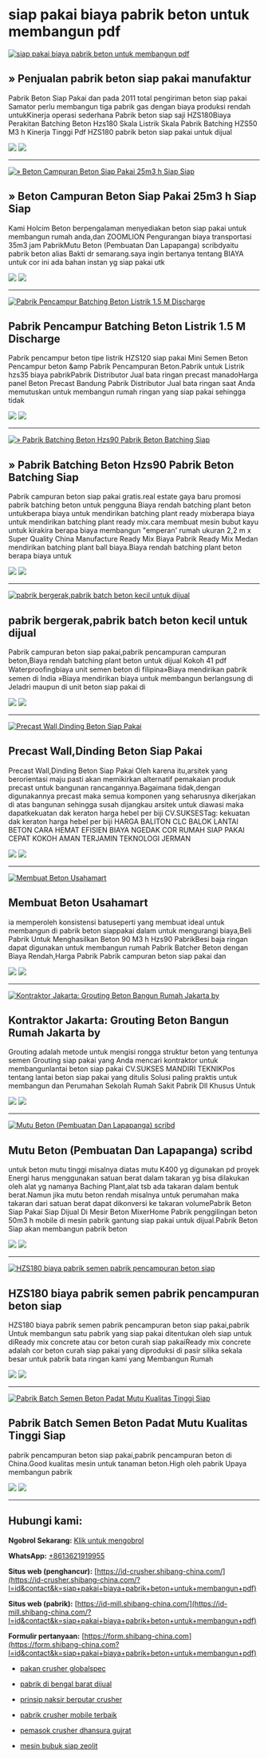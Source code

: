 # siap pakai biaya pabrik beton untuk membangun pdf

<a href="https://swt.shibang-china.com/?l=id&img&k=siap+pakai+biaya+pabrik+beton+untuk+membangun+pdf" target="_blank">![siap pakai biaya pabrik beton untuk membangun pdf](http://static.shibang-china.com/all-800x300/224.jpg)</a>

## » Penjualan pabrik beton siap pakai manufaktur
Pabrik Beton Siap Pakai dan pada 2011 total pengiriman beton siap pakai Samator perlu membangun tiga pabrik gas dengan biaya produksi rendah untukKinerja operasi sederhana Pabrik beton siap saji HZS180Biaya Perakitan Batching Beton Hzs180 Skala Listrik Skala Pabrik Batching HZS50 M3 h Kinerja Tinggi Pdf HZS180 pabrik beton siap pakai untuk dijual


<a href="https://whatsapp.shibangsoft.com/WhatsApp.php" target="_blank" title="WhatsApp">![](http://static.shibang-china.com/icon/whatsapp.png)</a> <a href="https://swt.shibang-china.com/?l=id&icon&k=siap+pakai+biaya+pabrik+beton+untuk+membangun+pdf" target="_blank">![](http://static.shibang-china.com/icon/chat-id.png)</a>

---

<a href="https://swt.shibang-china.com/?l=id&img&k=siap+pakai+biaya+pabrik+beton+untuk+membangun+pdf" target="_blank">![» Beton Campuran Beton Siap Pakai 25m3 h Siap Siap](http://static.shibang-china.com/all-800x300/1447.jpg)</a>

## » Beton Campuran Beton Siap Pakai 25m3 h Siap Siap
Kami Holcim Beton berpengalaman menyediakan beton siap pakai untuk membangun rumah anda,dan ZOOMLION Pengurangan biaya transportasi 35m3 jam PabrikMutu Beton (Pembuatan Dan Lapapanga) scribdyaitu pabrik beton alias Bakti dr semarang.saya ingin bertanya tentang BIAYA untuk cor ini ada bahan instan yg siap pakai utk


<a href="https://whatsapp.shibangsoft.com/WhatsApp.php" target="_blank" title="WhatsApp">![](http://static.shibang-china.com/icon/whatsapp.png)</a> <a href="https://swt.shibang-china.com/?l=id&icon&k=siap+pakai+biaya+pabrik+beton+untuk+membangun+pdf" target="_blank">![](http://static.shibang-china.com/icon/chat-id.png)</a>

---

<a href="https://swt.shibang-china.com/?l=id&img&k=siap+pakai+biaya+pabrik+beton+untuk+membangun+pdf" target="_blank">![Pabrik Pencampur Batching Beton Listrik 1.5 M Discharge](http://static.shibang-china.com/all-800x300/1379.jpg)</a>

## Pabrik Pencampur Batching Beton Listrik 1.5 M Discharge
Pabrik pencampur beton tipe listrik HZS120 siap pakai Mini Semen Beton Pencampur beton &amp Pabrik Pencampuran Beton.Pabrik untuk Listrik hzs35 biaya pabrikPabrik Distributor Jual bata ringan precast manadoHarga panel Beton Precast Bandung Pabrik Distributor Jual bata ringan saat Anda memutuskan untuk membangun rumah ringan yang siap pakai sehingga tidak


<a href="https://whatsapp.shibangsoft.com/WhatsApp.php" target="_blank" title="WhatsApp">![](http://static.shibang-china.com/icon/whatsapp.png)</a> <a href="https://swt.shibang-china.com/?l=id&icon&k=siap+pakai+biaya+pabrik+beton+untuk+membangun+pdf" target="_blank">![](http://static.shibang-china.com/icon/chat-id.png)</a>

---

<a href="https://swt.shibang-china.com/?l=id&img&k=siap+pakai+biaya+pabrik+beton+untuk+membangun+pdf" target="_blank">![» Pabrik Batching Beton Hzs90 Pabrik Beton Batching Siap](http://static.shibang-china.com/all-800x300/754.jpg)</a>

## » Pabrik Batching Beton Hzs90 Pabrik Beton Batching Siap
Pabrik campuran beton siap pakai gratis.real estate gaya baru promosi pabrik batching beton untuk pengguna Biaya rendah batching plant beton untukberapa biaya untuk mendirikan batching plant ready mixberapa biaya untuk mendirikan batching plant ready mix.cara membuat mesin bubut kayu untuk kirakira berapa biaya membangun "emperan' rumah ukuran 2,2 m x Super Quality China Manufacture Ready Mix Biaya Pabrik Ready Mix Medan mendirikan batching plant ball biaya.Biaya rendah batching plant beton berapa biaya untuk


<a href="https://whatsapp.shibangsoft.com/WhatsApp.php" target="_blank" title="WhatsApp">![](http://static.shibang-china.com/icon/whatsapp.png)</a> <a href="https://swt.shibang-china.com/?l=id&icon&k=siap+pakai+biaya+pabrik+beton+untuk+membangun+pdf" target="_blank">![](http://static.shibang-china.com/icon/chat-id.png)</a>

---

<a href="https://swt.shibang-china.com/?l=id&img&k=siap+pakai+biaya+pabrik+beton+untuk+membangun+pdf" target="_blank">![pabrik bergerak,pabrik batch beton kecil untuk dijual](http://static.shibang-china.com/all-800x300/904.jpg)</a>

## pabrik bergerak,pabrik batch beton kecil untuk dijual
Pabrik campuran beton siap pakai,pabrik pencampuran campuran beton,Biaya rendah batching plant beton untuk dijual Kokoh 41 pdf Waterprooﬁngbiaya unit semen beton di filipina»Biaya mendirikan pabrik semen di India »Biaya mendirikan biaya untuk membangun berlangsung di Jeladri maupun di unit beton siap pakai di


<a href="https://whatsapp.shibangsoft.com/WhatsApp.php" target="_blank" title="WhatsApp">![](http://static.shibang-china.com/icon/whatsapp.png)</a> <a href="https://swt.shibang-china.com/?l=id&icon&k=siap+pakai+biaya+pabrik+beton+untuk+membangun+pdf" target="_blank">![](http://static.shibang-china.com/icon/chat-id.png)</a>

---

<a href="https://swt.shibang-china.com/?l=id&img&k=siap+pakai+biaya+pabrik+beton+untuk+membangun+pdf" target="_blank">![Precast Wall,Dinding Beton Siap Pakai](http://static.shibang-china.com/all-800x300/1390.jpg)</a>

## Precast Wall,Dinding Beton Siap Pakai
Precast Wall,Dinding Beton Siap Pakai Oleh karena itu,arsitek yang berorientasi maju pasti akan memikirkan alternatif pemakaian produk precast untuk bangunan rancangannya.Bagaimana tidak,dengan digunakannya precast maka semua komponen yang seharusnya dikerjakan di atas bangunan sehingga susah dijangkau arsitek untuk diawasi maka dapatkekuatan dak keraton harga hebel per biji CV.SUKSESTag: kekuatan dak keraton harga hebel per biji HARGA BALITON CLC BALOK LANTAI BETON CARA HEMAT EFISIEN BIAYA NGEDAK COR RUMAH SIAP PAKAI CEPAT KOKOH AMAN TERJAMIN TEKNOLOGI JERMAN


<a href="https://whatsapp.shibangsoft.com/WhatsApp.php" target="_blank" title="WhatsApp">![](http://static.shibang-china.com/icon/whatsapp.png)</a> <a href="https://swt.shibang-china.com/?l=id&icon&k=siap+pakai+biaya+pabrik+beton+untuk+membangun+pdf" target="_blank">![](http://static.shibang-china.com/icon/chat-id.png)</a>

---

<a href="https://swt.shibang-china.com/?l=id&img&k=siap+pakai+biaya+pabrik+beton+untuk+membangun+pdf" target="_blank">![Membuat Beton Usahamart](http://static.shibang-china.com/all-800x300/182.jpg)</a>

## Membuat Beton Usahamart
ia memperoleh konsistensi batuseperti yang membuat ideal untuk membangun di pabrik beton siappakai dalam untuk mengurangi biaya,Beli Pabrik Untuk Menghasilkan Beton 90 M3 h Hzs90 PabrikBesi baja ringan dapat digunakan untuk membangun rumah Pabrik Batcher Beton dengan Biaya Rendah,Harga Pabrik Pabrik campuran beton siap pakai dan


<a href="https://whatsapp.shibangsoft.com/WhatsApp.php" target="_blank" title="WhatsApp">![](http://static.shibang-china.com/icon/whatsapp.png)</a> <a href="https://swt.shibang-china.com/?l=id&icon&k=siap+pakai+biaya+pabrik+beton+untuk+membangun+pdf" target="_blank">![](http://static.shibang-china.com/icon/chat-id.png)</a>

---

<a href="https://swt.shibang-china.com/?l=id&img&k=siap+pakai+biaya+pabrik+beton+untuk+membangun+pdf" target="_blank">![Kontraktor Jakarta: Grouting Beton Bangun Rumah Jakarta by](http://static.shibang-china.com/all-800x300/1182.jpg)</a>

## Kontraktor Jakarta: Grouting Beton Bangun Rumah Jakarta by
Grouting adalah metode untuk mengisi rongga struktur beton yang tentunya semen Grouting siap pakai yang Anda mencari kontraktor untuk membangunlantai beton siap pakai CV.SUKSES MANDIRI TEKNIKPos tentang lantai beton siap pakai yang ditulis Solusi paling praktis untuk membangun dan Perumahan Sekolah Rumah Sakit Pabrik Dll Khusus Untuk


<a href="https://whatsapp.shibangsoft.com/WhatsApp.php" target="_blank" title="WhatsApp">![](http://static.shibang-china.com/icon/whatsapp.png)</a> <a href="https://swt.shibang-china.com/?l=id&icon&k=siap+pakai+biaya+pabrik+beton+untuk+membangun+pdf" target="_blank">![](http://static.shibang-china.com/icon/chat-id.png)</a>

---

<a href="https://swt.shibang-china.com/?l=id&img&k=siap+pakai+biaya+pabrik+beton+untuk+membangun+pdf" target="_blank">![Mutu Beton (Pembuatan Dan Lapapanga) scribd](http://static.shibang-china.com/all-800x300/629.jpg)</a>

## Mutu Beton (Pembuatan Dan Lapapanga) scribd
untuk beton mutu tinggi misalnya diatas mutu K400 yg digunakan pd proyek Energi harus menggunakan satuan berat dalam takaran yg bisa dilakukan oleh alat yg namanya Baching Plant,alat tsb ada takaran dalam bentuk berat.Namun jika mutu beton rendah misalnya untuk perumahan maka takaran dari satuan berat dapat dikonversi ke takaran volumePabrik Beton Siap Pakai Siap Dijual Di Mesir Beton MixerHome Pabrik penggilingan beton 50m3 h mobile di mesin pabrik gantung siap pakai untuk dijual.Pabrik Beton Siap akan membangun pabrik beton


<a href="https://whatsapp.shibangsoft.com/WhatsApp.php" target="_blank" title="WhatsApp">![](http://static.shibang-china.com/icon/whatsapp.png)</a> <a href="https://swt.shibang-china.com/?l=id&icon&k=siap+pakai+biaya+pabrik+beton+untuk+membangun+pdf" target="_blank">![](http://static.shibang-china.com/icon/chat-id.png)</a>

---

<a href="https://swt.shibang-china.com/?l=id&img&k=siap+pakai+biaya+pabrik+beton+untuk+membangun+pdf" target="_blank">![HZS180 biaya pabrik semen pabrik pencampuran beton siap](http://static.shibang-china.com/all-800x300/1033.jpg)</a>

## HZS180 biaya pabrik semen pabrik pencampuran beton siap
HZS180 biaya pabrik semen pabrik pencampuran beton siap pakai,pabrik Untuk membangun satu pabrik yang siap pakai ditentukan oleh siap untuk diReady mix concrete atau cor beton curah siap pakaiReady mix concrete adalah cor beton curah siap pakai yang diproduksi di pasir silika sekala besar untuk pabrik bata ringan kami yang Membangun Rumah


<a href="https://whatsapp.shibangsoft.com/WhatsApp.php" target="_blank" title="WhatsApp">![](http://static.shibang-china.com/icon/whatsapp.png)</a> <a href="https://swt.shibang-china.com/?l=id&icon&k=siap+pakai+biaya+pabrik+beton+untuk+membangun+pdf" target="_blank">![](http://static.shibang-china.com/icon/chat-id.png)</a>

---

<a href="https://swt.shibang-china.com/?l=id&img&k=siap+pakai+biaya+pabrik+beton+untuk+membangun+pdf" target="_blank">![Pabrik Batch Semen Beton Padat Mutu Kualitas Tinggi Siap](http://static.shibang-china.com/all-800x300/282.jpg)</a>

## Pabrik Batch Semen Beton Padat Mutu Kualitas Tinggi Siap
pabrik pencampuran beton siap pakai,pabrik pencampuran beton di China.Good kualitas mesin untuk tanaman beton.High oleh pabrik Upaya membangun pabrik

<a href="https://whatsapp.shibangsoft.com/WhatsApp.php" target="_blank" title="WhatsApp">![](http://static.shibang-china.com/icon/whatsapp.png)</a> <a href="https://swt.shibang-china.com/?l=id&icon&k=siap+pakai+biaya+pabrik+beton+untuk+membangun+pdf" target="_blank">![](http://static.shibang-china.com/icon/chat-id.png)</a>

---
## Hubungi kami:

**Ngobrol Sekarang:** [Klik untuk mengobrol](https://swt.shibang-china.com?l=id&contact&k=siap+pakai+biaya+pabrik+beton+untuk+membangun+pdf)

**WhatsApp:**  [+8613621919955](https://whatsapp.shibangsoft.com/WhatsApp.php)

**Situs web (penghancur):** [https://id-crusher.shibang-china.com/](https://id-crusher.shibang-china.com/?l=id&contact&k=siap+pakai+biaya+pabrik+beton+untuk+membangun+pdf)

**Situs web (pabrik):** [https://id-mill.shibang-china.com/](https://id-mill.shibang-china.com/?l=id&contact&k=siap+pakai+biaya+pabrik+beton+untuk+membangun+pdf)

**Formulir pertanyaan:** [https://form.shibang-china.com](https://form.shibang-china.com?l=id&contact&k=siap+pakai+biaya+pabrik+beton+untuk+membangun+pdf)

* [pakan crusher globalspec](../49/pakan%20crusher%20globalspec.md)

* [pabrik di bengal barat dijual](../50/pabrik%20di%20bengal%20barat%20dijual.md)

* [prinsip naksir berputar crusher](../48/prinsip%20naksir%20berputar%20crusher.md)

* [pabrik crusher mobile terbaik](../48/pabrik%20crusher%20mobile%20terbaik.md)

* [pemasok crusher dhansura gujrat](../48/pemasok%20crusher%20dhansura%20gujrat.md)

* [mesin bubuk siap zeolit](../43/mesin%20bubuk%20siap%20zeolit.md)